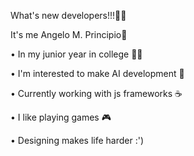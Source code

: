 What's new developers!!!👨‍💻

It's me Angelo M. Principio👦




• In my junior year in college 👨‍🎓

• I'm interested to make AI development 🤖 

• Currently working with js frameworks ☕ 

• I like playing games 🎮

• Designing makes life harder :')



